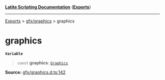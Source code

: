 [**Latite Scripting Documentation**](../../README.md) ([**Exports**](../../exports.md))

---

[Exports](../../exports.md) > [gfx/graphics](../index.md) > graphics

# graphics

**`Variable`**

> `const` **graphics**: [`Graphics`](../interfaces/interface.Graphics.md)

**Source:** [gfx/graphics.d.ts:142](https://github.com/LatiteScripting/latitescripting.github.io/blob/33f46d6/definitions/gfx/graphics.d.ts#L142)
